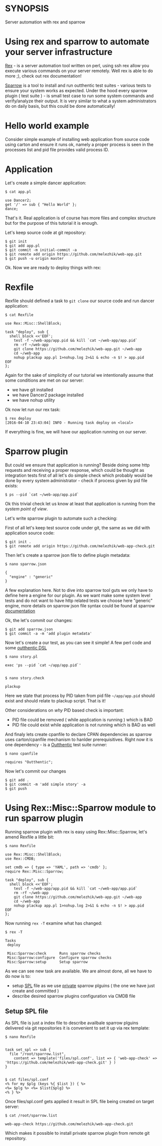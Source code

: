 # SYNOPSIS

Server automation with rex and sparrow

# Using rex and sparrow to automate your server infrastructure

[Rex](http://rexify.org) - is a server automation tool written on perl, using ssh rex allow you execute various commands
on your server remotely. Well rex is able to do more ;), check out rex documentation!

[Sparrow](https://github.com/melezhik/sparrow) is a tool to install and run outthentic test suites - various tests to ensure your system
works as expected. Under the hood every sparrow plugin ( test suite ) - is small test case to
run some system commands and verify/analyze their output. It is very similar to what a system
administrators do on daily basis, but this could be done automatically!

# Hello world example

Consider simple example of installing web application from source code using carton and
ensure it runs ok, namely a proper process is seen in the processes list and pid file provides
valid process ID.


# Application

Let's create a simple dancer application:


    $ cat app.pl
  
    use Dancer2;
    get '/' => sub { "Hello World" };
    dance;    
    

That's it. Real application is of course has more files and complex structure but for the 
purpose of this tutorial it is enough.


Let's keep source code at git repository:

  
    $ git init
    $ git add app.pl
    $ git commit -m initial-commit -a
    $ git remote add origin https://github.com/melezhik/web-app.git
    $ git push -u origin master
  

Ok. Now we are ready to deploy things with rex:


# Rexfile


Rexfile should defined a task to `git clone` our source code and run dancer application:


    $ cat Rexfile
  
    use Rex::Misc::ShellBlock;
    
    task "deploy", sub {
      shell_block <<'EOF';
        test -f ~/web-app/app.pid && kill `cat ~/web-app/app.pid`
        rm -rf ~/web-app
        git clone https://github.com/melezhik/web-app.git ~/web-app
        cd ~/web-app
        nohup plackup app.pl 1>nohup.log 2>&1 & echo -n $! > app.pid
    EOF
    };
    
        
Again for the sake of simplicity of our tutorial we intentionally assume that some conditions are met on our
server:

* we have git installed
* we have Dancer2 package installed
* we have nohup utility

Ok now let run our rex task:


    $ rex deploy
    [2016-04-10 23:43:04] INFO - Running task deploy on <local>


If everything is fine, we will have our application running on our server.

# Sparrow plugin

But could we ensure that application is running? Beside doing some http requests and 
receiving a proper response, which could be thought as integration tests first of all
let's do simple check which probably would be done by every system administrator -
check if process given by pid file exists:

    $ ps --pid `cat ~/web-app/app.pid`

Ok this trivial check let us know at least that application is running from the *system point of view*.

Let's write sparrow plugin to automate such a checking:


First of all let's keep test source code under git, the same as we did with application source code:

    $ git init .
    $ git remote add origin https://github.com/melezhik/web-app-check.git
    

Then let's create a sparrow json file to define plugin metadata:

    $ nano sparrow.json

    {
      "engine" : "generic"
    }    

A few explanation here. Not to dive into sparrow tool guts we only have to define here a engine for our plugin.
As we want make some system level tests and do not want to have http related tests we choose here "generic"
engine, more details on sparrow json file syntax could be found at sparrow [documentation](https://github.com/melezhik/sparrow#create-sparrowjson-file)
 

Ok, the let's commit our changes:


    $ git add sparrow.json
    $ git commit -a -m 'add plugin metadata'

Now let's create a our test, as you can see it simple! A few perl code and some [outthentic DSL](https://github.com/melezhik/outthentic-dsl)


    $ nano story.pl

    exec 'ps --pid `cat ~/app/app.pid`'


    $ nano story.check

    plackup


Here we state that process by PID taken from pid file `~/app/app.pid` should exist and should relate to
plackup script. That is it!


Other considerations on _why_ PID based check is important:

* PID file could be removed ( while application is running ) which is BAD
* PID file could exist while application is not running which is BAD as well

And finaly lets create cpanfile to declare CPAN dependencies as sparrow uses carton/cpanfile mechanism to hanlder
prerequisitives. Right now it is one dependency - is a [Outthentic](https://github.com/melezhik/outthentic) test suite runner:


    $ nano cpanfile

    requires "Outthentic";

Now let's commit our changes


    $ git add .
    $ git commit -m 'add simple story' -a
    $ git push

# Using Rex::Misc::Sparrow module to run sparrow plugin


Running sparrow plugin with rex is easy using Rex::Misc::Sparrow, let's
amend Rexfile a little bit:


    $ nano Rexfile

    use Rex::Misc::ShellBlock;
    use Rex::CMDB;

    set cmdb => { type => 'YAML', path => 'cmdb' };
    require Rex::Misc::Sparrow;

    task "deploy", sub {
      shell_block <<'EOF';
        test -f ~/web-app/app.pid && kill `cat ~/web-app/app.pid`
        rm -rf ~/web-app
        git clone https://github.com/melezhik/web-app.git ~/web-app
        cd ~/web-app
        nohup plackup app.pl 1>nohup.log 2>&1 & echo -n $! > app.pid
    EOF
    };


Now running `rex -T` examine what has changed:


    $ rex -T

    Tasks
     deploy
    
     Misc:Sparrow:check      Runs sparrow checks
     Misc:Sparrow:configure  Configure sparrow checks
     Misc:Sparrow:setup      Setup sparrow
    
    
As we can see new task are available. We are almost done, all we have to do now is to:

* setup [SPL](https://github.com/melezhik/sparrow#spl-file) file as we use [private](https://github.com/melezhik/sparrow#private-plugins) sparrow plguins ( the one we have just create and committed )
* describe desired sparrow plugins configuration via CMDB file


## Setup SPL file

As SPL file is just a index file  to describe availbale sparrow plguins delivered via git repositories
it is convenient to set it up via rex template:


    $ nano Rexfile


    task set_spl => sub {
      file "/root/sparrow.list",
        content => template('files/spl.conf', list => { 'web-app-check' => 'https://github.com/melezhik/web-app-check.git' } )
    }


    $ cat files/spl.conf
    <% for my $plg (keys %{ $list }) { %>
    <%= $plg %> <%= $list{$plg} %>
    <% } %>


Once files/spl.conf gets applied it result in SPL file being created on target server:


    $ cat /root/sparrow.list

    web-app-check https://github.com/melezhik/web-app-check.git

Which makes it possible to install private sparrow plugin from remote git repository.

